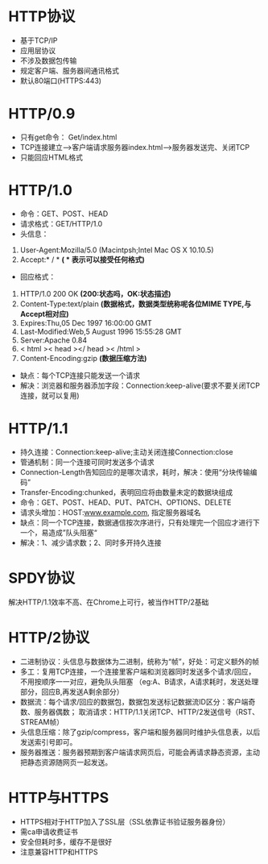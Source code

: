 # HTTP协议
+ 基于TCP/IP
+ 应用层协议
+ 不涉及数据包传输
+ 规定客户端、服务器间通讯格式
+ 默认80端口(HTTPS:443)

# HTTP/0.9
+ 只有get命令： Get/index.html
+ TCP连接建立-->客户端请求服务器index.html-->服务器发送完、关闭TCP
+ 只能回应HTML格式

# HTTP/1.0
+ 命令：GET、POST、HEAD
+ 请求格式：GET/HTTP/1.0
+ 头信息：
1. User-Agent:Mozilla/5.0 (Macintpsh;Intel Mac OS X 10.10.5)
2. Accept:* / * **( * 表示可以接受任何格式)**
+ 回应格式：
1. HTTP/1.0 200 OK  **(200:状态吗，OK:状态描述)**
2. Content-Type:text/plain  **(数据格式，数据类型统称呢各位MIME TYPE,与Accept相对应)**
3. Expires:Thu,05 Dec 1997 16:00:00 GMT
4. Last-Modified:Web,5 August 1996 15:55:28 GMT
5. Server:Apache 0.84
6. < html >< head ></ head >< /html >
7. Content-Encoding:gzip **(数据压缩方法)**
+ 缺点：每个TCP连接只能发送一个请求
+ 解决：浏览器和服务器添加字段：Connection:keep-alive(要求不要关闭TCP连接，就可以复用)

# HTTP/1.1
+ 持久连接：Connection:keep-alive;主动关闭连接Connection:close
+ 管通机制：同一个连接可同时发送多个请求
+ Connection-Length告知回应的是哪次请求，耗时，解决：使用“分块传输编码”
+ Transfer-Encoding:chunked，表明回应将由数量未定的数据块组成
+ 命令：GET、POST、HEAD、PUT、PATCH、OPTIONS、DELETE
+ 请求头增加：HOST:www.example.com, 指定服务器域名
+ 缺点：同一个TCP连接，数据通信按次序进行，只有处理完一个回应才进行下一个，易造成”队头阻塞“
+ 解决：1、减少请求数；2、同时多开持久连接

# SPDY协议
解决HTTP/1.1效率不高、在Chrome上可行，被当作HTTP/2基础

# HTTP/2协议
+ 二进制协议：头信息与数据体为二进制，统称为“帧”，好处：可定义额外的帧
+ 多工：复用TCP连接，一个连接里客户端和浏览器同时发送多个请求/回应，不用按顺序一一对应，避免队头阻塞
（eg:A、B请求，A请求耗时，发送处理部分，回应B,再发送A剩余部分）
+ 数据流：每个请求/回应的数据包，数据包发送标记数据流ID区分：客户端奇数、服务器偶数；
         取消请求：HTTP/1.1关闭TCP、HTTP/2发送信号（RST、STREAM帧）
+ 头信息压缩：除了gzip/compress，客户端和服务器同时维护头信息表，以后发送索引号即可。
+ 服务器推送：服务器预期到客户端请求网页后，可能会再请求静态资源，主动把静态资源随网页一起发送。

# HTTP与HTTPS
+ HTTPS相对于HTTP加入了SSL层（SSL依靠证书验证服务器身份）
+ 需ca申请收费证书
+ 安全但耗时多，缓存不是很好
+ 注意兼容HTTP和HTTPS
